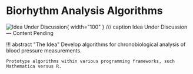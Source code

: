 # Biorhythm Analysis Algorithms

![Idea Under Discussion](../images/idea-color.png){ width="100" } 
/// caption
Idea Under Discussion &mdash; Content Pending

!!! abstract "The Idea"
    Develop algorithms for chronobiological analysis of blood pressure measurements.

    Prototype algorithms within various programming frameworks, such Mathematica versus R.